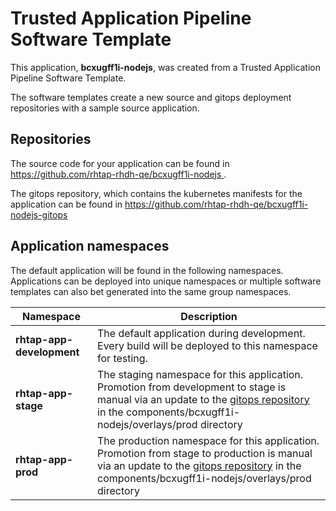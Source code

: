 # Trusted Application Pipeline Software Template

This application, **bcxugff1i-nodejs**, was created from a Trusted Application Pipeline Software Template.

The software templates create a new source and gitops deployment repositories with a sample source application. 

## Repositories

The source code for your application can be found in [https://github.com/rhtap-rhdh-qe/bcxugff1i-nodejs ](https://github.com/rhtap-rhdh-qe/bcxugff1i-nodejs ).
 
The gitops repository, which contains the kubernetes manifests for the application can be found in 
[https://github.com/rhtap-rhdh-qe/bcxugff1i-nodejs-gitops ](https://github.com/rhtap-rhdh-qe/bcxugff1i-nodejs-gitops ) 

## Application namespaces 

The default application will be found in the following namespaces. Applications can be deployed into unique namespaces or multiple software templates can also bet generated into the same group namespaces.  

|  Namespace   |  Description   |  
| -------- | -------- |   
| **rhtap-app-development** | The default application during development. Every build will be deployed to this namespace for testing. | 
| **rhtap-app-stage** | The staging namespace for this application. Promotion from development to stage is manual via an update to the [gitops repository](https://github.com/rhtap-rhdh-qe/bcxugff1i-nodejs-gitops ) in the components/bcxugff1i-nodejs/overlays/prod directory |  
| **rhtap-app-prod** | The production namespace for this application. Promotion from stage to production is manual via an update to the [gitops repository](https://github.com/rhtap-rhdh-qe/bcxugff1i-nodejs-gitops ) in the components/bcxugff1i-nodejs/overlays/prod directory | 